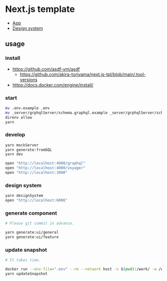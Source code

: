 # Next.js template

- [App](https://vercel.com/akira-toriyama/next-js-tpl-app/EACVFoBPLrvscxKL2HRHSaJ1fyGr)
- [Design system](https://next-js-tpl-designsystem-1cq9u10a7-akira-toriyama.vercel.app)

## usage

### install

- https://github.com/asdf-vm/asdf
  - https://github.com/akira-toriyama/next.js-tpl/blob/main/.tool-versions
- https://docs.docker.com/engine/install/

### start

```bash
mv .env.example .env
mv _server/grphqlServer/schema.graphql.example _server/grphqlServer/schema.graphql
direnv allow
yarn
```

### develop

```bash
yarn mockServer
yarn generate:fromGQL
yarn dev

open "http://localhost:4000/graphql"
open "http://localhost:4000/voyager"
open "http://localhost:3000"
```

### design system

```bash
yarn designSystem
open "http://localhost:6006"
```

### generate component

```bash
# Please git commit in advance.

yarn generate:ui/general
yarn generate:ui/feature
```

### update snapshot

```bash
# It takes time.

docker run --env-file=".env" --rm --network host -v $(pwd):/work/ -w /work/ -it mcr.microsoft.com/playwright /bin/bash
yarn updateSnapshot
```
